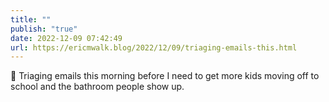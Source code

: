 ```yaml
---
title: ""
publish: "true"
date: 2022-12-09 07:42:49
url: https://ericmwalk.blog/2022/12/09/triaging-emails-this.html
---
```

<p>📨 Triaging emails this morning before I need to get more kids moving off to school and the bathroom people show up.</p>